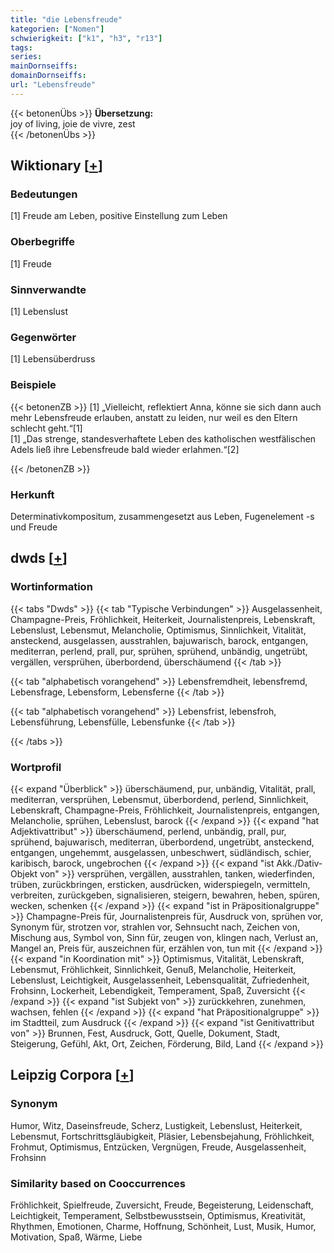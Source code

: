 ```yaml
---
title: "die Lebensfreude"
kategorien: ["Nomen"]
schwierigkeit: ["k1", "h3", "r13"]
tags:
series:
mainDornseiffs:
domainDornseiffs:
url: "Lebensfreude"
---
```


{{< betonenÜbs >}}
**Übersetzung:**  
joy of living, joie de vivre, zest  
{{< /betonenÜbs >}}

## Wiktionary [[+](https://de.wiktionary.org/wiki/Lebensfreude)]

### Bedeutungen
[1] Freude am Leben, positive Einstellung zum Leben  

### Oberbegriffe
[1] Freude  

### Sinnverwandte
[1] Lebenslust  

### Gegenwörter
[1] Lebensüberdruss  

### Beispiele
{{< betonenZB >}}
[1] „Vielleicht, reflektiert Anna, könne sie sich dann auch mehr Lebensfreude erlauben, anstatt zu leiden, nur weil es den Eltern schlecht geht.“[1]  
[1] „Das strenge, standesverhaftete Leben des katholischen westfälischen Adels ließ ihre Lebensfreude bald wieder erlahmen.“[2]  

{{< /betonenZB >}}
### Herkunft
Determinativkompositum, zusammengesetzt aus Leben, Fugenelement -s und Freude  



## dwds [[+](https://www.dwds.de/wb/Lebensfreude)]

### Wortinformation
{{< tabs "Dwds" >}}
{{< tab "Typische Verbindungen" >}}
Ausgelassenheit, Champagne-Preis, Fröhlichkeit, Heiterkeit, Journalistenpreis, Lebenskraft, Lebenslust, Lebensmut, Melancholie, Optimismus, Sinnlichkeit, Vitalität, ansteckend, ausgelassen, ausstrahlen, bajuwarisch, barock, entgangen, mediterran, perlend, prall, pur, sprühen, sprühend, unbändig, ungetrübt, vergällen, versprühen, überbordend, überschäumend
{{< /tab >}}

{{< tab "alphabetisch vorangehend" >}}
Lebensfremdheit, lebensfremd, Lebensfrage, Lebensform, Lebensferne
{{< /tab >}}

{{< tab "alphabetisch vorangehend" >}}
Lebensfrist, lebensfroh, Lebensführung, Lebensfülle, Lebensfunke
{{< /tab >}}

{{< /tabs >}}

### Wortprofil
{{< expand "Überblick" >}} überschäumend, pur, unbändig, Vitalität, prall, mediterran, versprühen, Lebensmut, überbordend, perlend, Sinnlichkeit, Lebenskraft, Champagne-Preis, Fröhlichkeit, Journalistenpreis, entgangen, Melancholie, sprühen, Lebenslust, barock {{< /expand >}}
{{< expand "hat Adjektivattribut" >}} überschäumend, perlend, unbändig, prall, pur, sprühend, bajuwarisch, mediterran, überbordend, ungetrübt, ansteckend, entgangen, ungehemmt, ausgelassen, unbeschwert, südländisch, schier, karibisch, barock, ungebrochen {{< /expand >}}
{{< expand "ist Akk./Dativ-Objekt von" >}} versprühen, vergällen, ausstrahlen, tanken, wiederfinden, trüben, zurückbringen, ersticken, ausdrücken, widerspiegeln, vermitteln, verbreiten, zurückgeben, signalisieren, steigern, bewahren, heben, spüren, wecken, schenken {{< /expand >}}
{{< expand "ist in Präpositionalgruppe" >}} Champagne-Preis für, Journalistenpreis für, Ausdruck von, sprühen vor, Synonym für, strotzen vor, strahlen vor, Sehnsucht nach, Zeichen von, Mischung aus, Symbol von, Sinn für, zeugen von, klingen nach, Verlust an, Mangel an, Preis für, auszeichnen für, erzählen von, tun mit {{< /expand >}}
{{< expand "in Koordination mit" >}} Optimismus, Vitalität, Lebenskraft, Lebensmut, Fröhlichkeit, Sinnlichkeit, Genuß, Melancholie, Heiterkeit, Lebenslust, Leichtigkeit, Ausgelassenheit, Lebensqualität, Zufriedenheit, Frohsinn, Lockerheit, Lebendigkeit, Temperament, Spaß, Zuversicht {{< /expand >}}
{{< expand "ist Subjekt von" >}} zurückkehren, zunehmen, wachsen, fehlen {{< /expand >}}
{{< expand "hat Präpositionalgruppe" >}} im Stadtteil, zum Ausdruck {{< /expand >}}
{{< expand "ist Genitivattribut von" >}} Brunnen, Fest, Ausdruck, Gott, Quelle, Dokument, Stadt, Steigerung, Gefühl, Akt, Ort, Zeichen, Förderung, Bild, Land {{< /expand >}}

## Leipzig Corpora [[+](https://corpora.uni-leipzig.de/en/res?word=Lebensfreude&corpusId=deu_newscrawl-public_2018)]


### Synonym
Humor, Witz, Daseinsfreude, Scherz, Lustigkeit, Lebenslust, Heiterkeit, Lebensmut, Fortschrittsgläubigkeit, Pläsier, Lebensbejahung, Fröhlichkeit, Frohmut, Optimismus, Entzücken, Vergnügen, Freude, Ausgelassenheit, Frohsinn


### Similarity based on Cooccurrences
Fröhlichkeit, Spielfreude, Zuversicht, Freude, Begeisterung, Leidenschaft, Leichtigkeit, Temperament, Selbstbewusstsein, Optimismus, Kreativität, Rhythmen, Emotionen, Charme, Hoffnung, Schönheit, Lust, Musik, Humor, Motivation, Spaß, Wärme, Liebe

